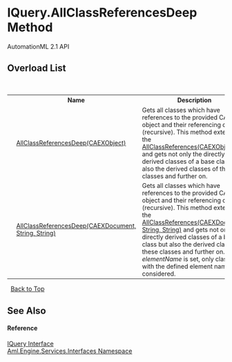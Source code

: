# IQuery.AllClassReferencesDeep Method 
AutomationML 2.1 API 


## Overload List
&nbsp;<table><tr><th></th><th>Name</th><th>Description</th></tr><tr><td>![Public method](media/pubmethod.gif "Public method")</td><td><a href="M_Aml_Engine_Services_Interfaces_IQuery_AllClassReferencesDeep_1">AllClassReferencesDeep(CAEXObject)</a></td><td>
Gets all classes which have references to the provided CAEX object and their referencing classes (recursive). This method extends the <a href="M_Aml_Engine_Services_Interfaces_IQuery_AllClassReferences_1">AllClassReferences(CAEXObject)</a> and gets not only the directly derived classes of a base class but also the derived classes of these classes and further on.</td></tr><tr><td>![Public method](media/pubmethod.gif "Public method")</td><td><a href="M_Aml_Engine_Services_Interfaces_IQuery_AllClassReferencesDeep">AllClassReferencesDeep(CAEXDocument, String, String)</a></td><td>
Gets all classes which have references to the provided CAEX object and their referencing classes (recursive). This method extends the <a href="M_Aml_Engine_Services_Interfaces_IQuery_AllClassReferences">AllClassReferences(CAEXDocument, String, String)</a> and gets not only the directly derived classes of a base class but also the derived classes of these classes and further on. If the *elementName* is set, only classes with the defined element name are considered.</td></tr></table>&nbsp;
<a href="#iquery.allclassreferencesdeep-method">Back to Top</a>

## See Also


#### Reference
<a href="T_Aml_Engine_Services_Interfaces_IQuery">IQuery Interface</a><br /><a href="N_Aml_Engine_Services_Interfaces">Aml.Engine.Services.Interfaces Namespace</a><br />